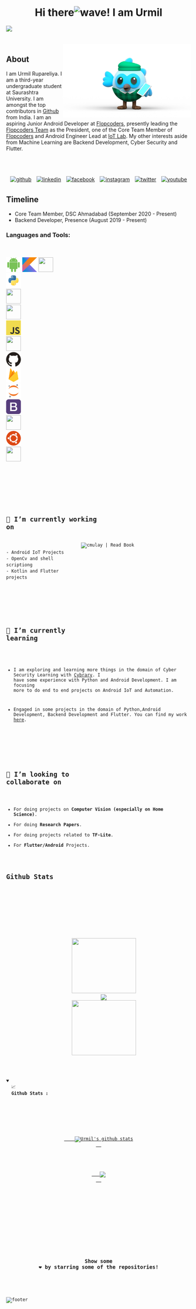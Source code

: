 <h1 align="center">Hi there<img alt="wave" src="https://emojis.slackmojis.com/emojis/images/1588177020/8809/wave_hello.gif?1588177020" width="35">! I am Urmil</h1>

![](https://activity-graph.herokuapp.com/graph?username=urmil89&theme=react-dark&hide_border=true&area=true)

<br>
<img align="right" height=200 width=350 src="avatar.png">

## About

I am Urmil Rupareliya. I am a third-year undergraduate student at Saurashtra University. I am amongst the top contributors in [Github](https://commits.top/india.html) from India. I am an aspiring Junior Android Developer at [Flopcoders](https://flopcoders.com/), presently leading the [Flopcoders Team](https://www.flopcoders.com/team) as the President, one of the Core Team Member of [Flopcoders](https://www.flopcoders.com) and Android Engineer Lead at [IoT Lab](http://www.lidstack.in). My other interests aside from Machine Learning are Backend Development, Cyber Security and Flutter.

<br>
<br>
<p align="center" >
	<a href="https://github.com/urmil89"><img alt="github" width="10%" style="padding:5px" src="https://img.icons8.com/clouds/100/000000/github.png"/></a>
	<a href="https://www.linkedin.com/in/urmil89/"><img alt="linkedin" width="10%" style="padding:5px" src="https://img.icons8.com/clouds/100/000000/linkedin.png"/></a>
	<a href="https://www.facebook.com/urmil89"><img alt="facebook" width="10%" style="padding:5px" src="https://img.icons8.com/clouds/100/000000/facebook-new.png"/></a>
	<a href="https://www.instagram.com/urmil_89/"><img alt="instagram" width="10%" style="padding:5px" src="https://img.icons8.com/clouds/100/000000/instagram.png"/></a>
  	<a href="https://twitter.com/urmil89"><img alt="twitter" width="10%" style="padding:5px" src="https://img.icons8.com/clouds/100/000000/twitter.png"/></a>
  	<a href="https://www.youtube.com/channel/UCuLGk0oGmabbOvkeDw8lhIw"><img alt="youtube" width="10%" style="padding:5px" src="https://img.icons8.com/clouds/100/000000/youtube.png"/></a>
</p>

## Timeline

- Core Team Member, DSC Ahmadabad (September 2020 - Present)
- Backend Developer, Presence (August 2019 - Present)

### Languages and Tools:

<br/>
<br/>
<code><img height="40" width="40" src="https://raw.githubusercontent.com/github/explore/80688e429a7d4ef2fca1e82350fe8e3517d3494d/topics/android/android.png"></code>
<code><img height="40" width="40" src="https://raw.githubusercontent.com/github/explore/80688e429a7d4ef2fca1e82350fe8e3517d3494d/topics/kotlin/kotlin.png"></code>
<code><img height="40" width="40" src="https://images.vexels.com/media/users/3/166401/isolated/preview/b82aa7ac3f736dd78570dd3fa3fa9e24-java-programming-language-icon-by-vexels.png">
<code><img height="40" width="40" src="https://raw.githubusercontent.com/github/explore/80688e429a7d4ef2fca1e82350fe8e3517d3494d/topics/python/python.png"></code>
<code><img height="40" width="40" src="https://www.flaticon.com/svg/static/icons/svg/1216/1216733.svg"></code>
<code><img height="40" width="40" src="https://cdn.iconscout.com/icon/free/png-256/css-131-722685.png"></code>
<code><img height="40" width="40" src="https://raw.githubusercontent.com/github/explore/80688e429a7d4ef2fca1e82350fe8e3517d3494d/topics/javascript/javascript.png"></code>
<code><img height="40" width="40" src="https://upload.wikimedia.org/wikipedia/commons/thumb/3/3f/Git_icon.svg/1024px-Git_icon.svg.png"></code>
<code><img height="40" width="40" src="https://raw.githubusercontent.com/github/explore/80688e429a7d4ef2fca1e82350fe8e3517d3494d/topics/github-api/github-api.png"></code>
<code><img height="40" width="40" src="https://raw.githubusercontent.com/github/explore/80688e429a7d4ef2fca1e82350fe8e3517d3494d/topics/firebase/firebase.png"></code>
<code><img height="40" width="40" src="https://raw.githubusercontent.com/github/explore/80688e429a7d4ef2fca1e82350fe8e3517d3494d/topics/jupyter-notebook/jupyter-notebook.png"></code>
<code><img height="40" width="40" src="https://raw.githubusercontent.com/github/explore/80688e429a7d4ef2fca1e82350fe8e3517d3494d/topics/bootstrap/bootstrap.png"></code>
<code><img height="40" width="40" src="https://encrypted-tbn0.gstatic.com/images?q=tbn:ANd9GcRT1PKsfJXnxOqnTRiIZ8VcdJDYBXD-qZnnpw&usqp=CAU"></code>
<code><img height="40" width="40" src="https://raw.githubusercontent.com/github/explore/80688e429a7d4ef2fca1e82350fe8e3517d3494d/topics/ubuntu/ubuntu.png"></code>
<code><img height="40" width="40" src="https://cdn.iconscout.com/icon/free/png-512/mongodb-3-1175138.png"></code>

<br/>

<br>

## 🔭 I’m currently working on

<img align="right" alt="cmulay | Read Book" src="https://github.com/urmil89/urmil89/blob/main/designs/multi.gif" width="300" height="300" />
- Android IoT Projects
- OpenCv and shell scriptiong
- Kotlin and Flutter projects

<br>
<br>

## 🌱 I’m currently learning

- I am exploring and learning more things in the domain of Cyber Security Learning with [Cybrary](https://www.cybrary.it). I have some experience with Python and Android Development. I am focusing more to do end to end projects on Android IoT and Automation.

- Engaged in some projects in the domain of Python,Android Development, Backend Development and Flutter. You can find my work [here](https://github.com/urmil89?tab=repositories).

<br>

## 👯 I’m looking to collaborate on

- For doing projects on **Computer Vision (especially on Home Science)**.
- For doing **Research Papers**.
- For doing projects related to **TF-Lite**.
- For **Flutter/Android** Projects.

## Github Stats

<br>
<br>

<p align="center">
  <a>
    <img height="150" width="175" src="https://github.com/urmil89/urmil89/blob/main/PNG/left.png">
    <img align="center" src="https://github-readme-streak-stats.herokuapp.com/?user=urmil89&theme=dark&hide_border=true"/>
    <img height="150" width="175" src="https://github.com/urmil89/urmil89/blob/main/PNG/right.png">
  </a>
</p>

<details open="">
<summary>
  <g-emoji class="g-emoji" alias="chart_with_upwards_trend" fallback-src="https://github.githubassets.com/images/icons/emoji/unicode/1f4c8.png">📈</g-emoji>
  <strong>Github Stats : </strong>
</summary>
<br>

<p align="center">
  <a href="https://github.com/urmil89">
    <img src="https://github-readme-stats.vercel.app/api?username=urmil89&count_private=true&show_icons=true&theme=dark&hide_border=true" alt="Urmil's github stats"/>
  </a>
</p>
<p align="center">
  <a href="https://github.com/urmil89">
   <img align="center" src="https://github-readme-stats.vercel.app/api/top-langs/?username=urmil89&layout=compact&theme=dark&hide_border=true"/>
  </a>
  </p>
</details>

<br>
<br>

<div align="center">

### Show some ❤️ by starring some of the repositories!

</div>

![footer](https://github.com/urmil89/urmil89/blob/main/PNG/footer.png)
